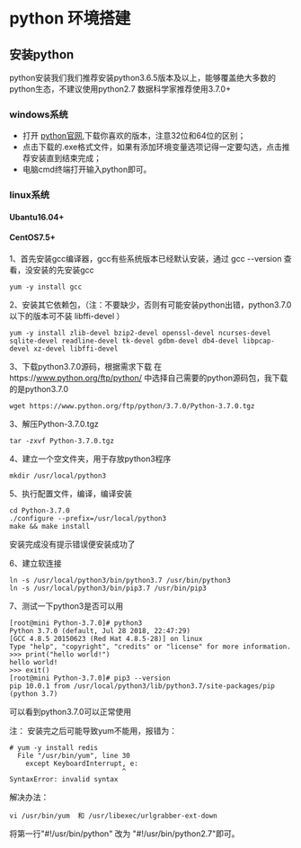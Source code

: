 # python 环境搭建

## 安装python
python安装我们我们推荐安装python3.6.5版本及以上，能够覆盖绝大多数的python生态，不建议使用python2.7
数据科学家推荐使用3.7.0+

### windows系统
- 打开 [python官网](https://www.python.org/downloads/windows/),下载你喜欢的版本，注意32位和64位的区别；
- 点击下载的.exe格式文件，如果有添加环境变量选项记得一定要勾选，点击推荐安装直到结束完成；
- 电脑cmd终端打开输入python即可。

### linux系统
#### Ubantu16.04+

#### CentOS7.5+
1、首先安装gcc编译器，gcc有些系统版本已经默认安装，通过  gcc --version  查看，没安装的先安装gcc
```
yum -y install gcc
```
2、安装其它依赖包，（注：不要缺少，否则有可能安装python出错，python3.7.0以下的版本可不装 libffi-devel ）
```
yum -y install zlib-devel bzip2-devel openssl-devel ncurses-devel sqlite-devel readline-devel tk-devel gdbm-devel db4-devel libpcap-devel xz-devel libffi-devel
```
3、下载python3.7.0源码，根据需求下载
在https://www.python.org/ftp/python/ 中选择自己需要的python源码包，我下载的是python3.7.0
```
wget https://www.python.org/ftp/python/3.7.0/Python-3.7.0.tgz
```
3、解压Python-3.7.0.tgz
```
tar -zxvf Python-3.7.0.tgz
```
4、建立一个空文件夹，用于存放python3程序
```
mkdir /usr/local/python3
```
5、执行配置文件，编译，编译安装
```
cd Python-3.7.0
./configure --prefix=/usr/local/python3
make && make install
```
安装完成没有提示错误便安装成功了

6、建立软连接
```
ln -s /usr/local/python3/bin/python3.7 /usr/bin/python3
ln -s /usr/local/python3/bin/pip3.7 /usr/bin/pip3
```
7、测试一下python3是否可以用
```
[root@mini Python-3.7.0]# python3
Python 3.7.0 (default, Jul 28 2018, 22:47:29)
[GCC 4.8.5 20150623 (Red Hat 4.8.5-28)] on linux
Type "help", "copyright", "credits" or "license" for more information.
>>> print("hello world!")
hello world!
>>> exit()
[root@mini Python-3.7.0]# pip3 --version
pip 10.0.1 from /usr/local/python3/lib/python3.7/site-packages/pip (python 3.7)
```
可以看到python3.7.0可以正常使用

注：
安装完之后可能导致yum不能用，报错为：
```
# yum -y install redis 
  File "/usr/bin/yum", line 30
    except KeyboardInterrupt, e:
                            ^
SyntaxError: invalid syntax
```
解决办法：
```
vi /usr/bin/yum  和 /usr/libexec/urlgrabber-ext-down
```
将第一行"#!/usr/bin/python" 改为 "#!/usr/bin/python2.7"即可。
